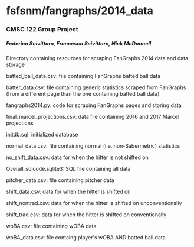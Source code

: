 # fsfsnm/fangraphs/2014_data
### CMSC 122 Group Project
##### Federico Scivittaro, Francesco Scivittaro, Nick McDonnell

Directory containing resources for scraping FanGraphs 2014 data and data storage

batted_ball_data.csv: file containing FanGraphs batted ball data

batter_data.csv: file containing generic statistics scraped from FanGraphs (from a different page than the one containing batted ball data)

fangraphs2014.py: code for scraping FanGraphs pages and storing data

final_marcel_projections.csv: data file containing 2016 and 2017 Marcel projections

initdb.sql: initialized database

normal_data.csv: file containing normal (i.e. non-Sabermetric) statistics

no_shift_data.csv: data for when the hitter is not shifted on

Overall_sqlcode.sqlite3: SQL file containing all data

pitcher_data.csv: file containing pitcher data

shift_data.csv: data for when the hitter is shifted on

shift_nontrad.csv: data for when the hitter is shifted on unconventionally

shift_trad.csv: data for when the hitter is shifted on conventionally

woBA.csv: file containing wOBA data

woBA_data.csv: file containg player's wOBA AND batted ball data